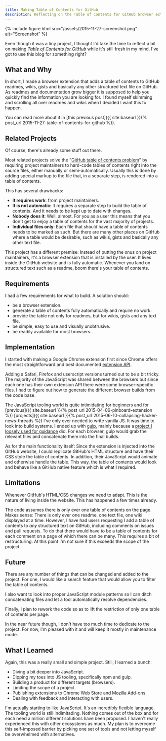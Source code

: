 ```yaml
---
title: Making Table of Contents for GitHub
description: Reflecting on the Table of Contents for GitHub browser extension.
---
```


{% include figure.html src="/assets/2015-11-27-screenshot.png" alt="Screenshot" %}

Even though it was a tiny project, I thought I'd take the time to reflect a bit on making [*Table of Contents for GitHub*](https://github.com/arthurhammer/github-toc) while it's still fresh in my mind. I've got to use this blog for something right?

## What and Why

In short, I made a browser extension that adds a table of contents to GitHub readmes, wikis, gists and basically any other structured text file on GitHub. As readmes and documentation grow bigger it is supposed to help you quickly find the information you are looking for. I found myself skimming and scrolling all over readmes and wikis when I decided I want this to happen.

You can read more about it in [this previous post]({{ site.baseurl }}{% post_url 2015-11-27-table-of-contents-for-github %}).

## Related Projects

Of course, there's already some stuff out there.

Most related projects solve the "[GitHub table of contents problem](https://github.com/isaacs/github/issues/215)" by requiring project maintainers to hard-code tables of contents right into the source files, either manually or semi-automatically. Usually this is done by adding special markup to the file that, in a separate step, is rendered into a table of contents.

This has several drawbacks:

- **It requires work**: from project maintainers.
- **It is not automatic**: It requires a separate step to build the table of contents. And it needs to be kept up to date with changes.
- **Nobody does it**: Well, almost. For you as a user this means that you don't get to enjoy a table of contents for the vast majority of projects.
- **Individual files only**: Each file that should have a table of contents needs to be marked as such. But there are many other places on GitHub where a table would be desirable, such as wikis, gists and basically any other text file.

This project has a different premise: Instead of putting the onus on project maintainers, it's a browser extension that is installed by the user. It lives inside the GitHub website and is fully automatic. Whenever you land on structured text such as a readme, boom there's your table of contents.

## Requirements

I had a few requirements for what to build. A solution should:

- be a browser extension.
- generate a table of contents fully automatically and require no work.
- provide the table not only for readmes, but for wikis, gists and any text file.
- be simple, easy to use and visually unobtrusive.
- be readily available for most browsers.

## Implementation

I started with making a Google Chrome extension first since Chrome offers the most straightforward and best documented [extension API](https://developer.chrome.com/extensions).

Adding a Safari, Firefox and userscript versions turned out to be a bit tricky. The majority of the JavaScript was shared between the browsers but since each one has their own extension API there were some browser-specific files. I had to figure out how to generate the different browser builds from the code base.

The JavaScript tooling world is quite intimidating for beginners and for [previous]({{ site.baseurl }}{% post_url 2015-04-06-pinboard-extension %}) [projects]({{ site.baseurl }}{% post_url 2015-06-10-collapsing-hacker-news-threads %}) I've only ever needed to write vanilla JS. It was time to look into build systems. I ended up with [gulp](http://gulpjs.com/), mainly because a [project I loosely used for guidance](https://github.com/buunguyen/octotree) did. For each browser, gulp would grab the relevant files and concatenate them into the final builds.

As for the main functionality itself: Since the extension is injected into the GitHub website, I could replicate GitHub's HTML structure and have their CSS style the table of contents. In addition, their JavaScript would animate and otherwise handle the table. This way, the table of contents would look and behave like a GitHub native feature which is what I required.

## Limitations

Whenever GitHub's HTML/CSS changes we need to adapt. This is the nature of living inside the website. This has happened a few times already.

The code assumes there is only ever one table of contents on the page. Makes sense: There is only ever one readme, one text file, one wiki displayed at a time. However, I have had users requesting I add a table of contents to *any* structured text on GitHub, including comments on issues and pull requests. To do that there would have to be a table of contents for each comment on a page of which there can be many. This requires a bit of restructuring. At this point I'm not sure if this exceeds the scope of the project.

## Future

There are any number of things that can be changed and added to the project. For one, I would like a search feature that would allow you to filter the table of contents.

I also want to look into proper JavaScript module patterns so I can ditch concatenating files and let a tool automatically resolve dependencies.

Finally, I plan to rework the code so as to lift the restriction of only one table of contents per page.

In the near future though, I don't have too much time to dedicate to the project. For now, I'm pleased with it and will keep it mostly in maintenance mode.

## What I Learned

Again, this was a really small and simple project. Still, I learned a bunch:

- Diving a bit deeper into JavaScript.
- Dipping my toes into JS tooling, specifically npm and gulp.
- Building a product for different targets (browsers).
- Limiting the scope of a project.
- Publishing extensions to Chrome Web Store and Mozilla Add-ons.
- Dealing with feedback and interacting with users.

I'm actually starting to like JavaScript. It's an incredibly flexible language. The tooling world is still indimitading. Nothing comes out of the box and for each need a million different solutions have been proposed. I haven't really experienced this with other ecosystems as much. My plan is to overcome this self-imposed barrier by picking one set of tools and not letting myself be overwhelmed with alternatives.

